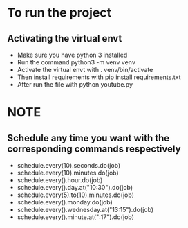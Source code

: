 #  To run the project

##  Activating the virtual envt
-  Make sure you have python 3 installed
- Run the command python3 -m venv venv
- Activate the virtual envt with . venv/bin/activate
- Then install requirements with pip install requirements.txt
- After run the file with python youtube.py 

#  NOTE

##  Schedule any time you want with the corresponding commands respectively
-  schedule.every(10).seconds.do(job)
-  schedule.every(10).minutes.do(job)
-  schedule.every().hour.do(job)
-  schedule.every().day.at("10:30").do(job)
-  schedule.every(5).to(10).minutes.do(job)
-  schedule.every().monday.do(job)
-  schedule.every().wednesday.at("13:15").do(job)
-  schedule.every().minute.at(":17").do(job)